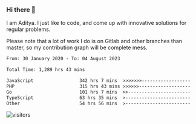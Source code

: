 ### Hi there 👋

I am Aditya. I just like to code, and come up with innovative solutions for regular problems.

Please note that a lot of work I do is on Gitlab and other branches than master, so my contribution graph will be complete mess.

<!--START_SECTION:waka-->

```txt
From: 30 January 2020 - To: 04 August 2023

Total Time: 1,289 hrs 43 mins

JavaScript                 342 hrs 7 mins  >>>>>>>------------------   26.53 %
PHP                        315 hrs 43 mins >>>>>>-------------------   24.48 %
Go                         101 hrs 7 mins  >>-----------------------   07.84 %
TypeScript                 63 hrs 35 mins  >------------------------   04.93 %
Other                      54 hrs 56 mins  >------------------------   04.26 %
```

<!--END_SECTION:waka-->

![visitors](https://visitor-badge.glitch.me/badge?page_id=BrainBuzzer.visitor-badge&left_color=green&right_color=red)
